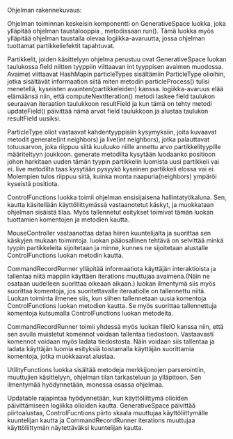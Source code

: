 Ohjelman rakennekuvaus:

Ohjelman toiminnan keskeisin komponentti on GenerativeSpace luokka, joka ylläpitää
ohjelman taustalooppia , metodissaan run(). Tämä luokka myös ylläpitää ohjelman taustalla
olevaa logiikka-avaruutta, jossa ohjelman tuottamat partikkeliefektit tapahtuvat.

Partikkelit, joiden käsittelyyn ohjelma perustuu ovat GenerativeSpace luokan taulukossa field
niitten tyyppiin viittaavan int tyyppisen avaimen muodossa. Avaimet viittaavat HashMapin
particleTypes sisältämiin ParticleType olioihin, jotka sisältävät informaation siitä miten metodin 
particleProcess() tulisi menetellä, kyseisten avainten(partikkeleiden) kanssa. logiikka-avaruus 
elää elämäänsä niin, että computeNextIteration() metodi laskee field taulukon seuraavan 
iteraation taulukkoon resultField ja kun tämä on tehty metodi updateField() päivittää nämä 
arvot field taulukkoon ja alustaa taulukon resultField uusiksi.

ParticleType oliot vastaavat kahdentyyppisiin kysymyksiin, joita kuvaavat metodit 
generate(int neighbors) ja live(int neighbors), jotka palauttavat totuusarvon, joka
riippuu siitä kuuluuko niille annettu arvo partikkelityypille määriteltyyn joukkoon.
generate metodilta kysytään luodaanko positioon johon harkitaan uuden tämän tyypin partikkelin 
luomista uusi partikkeli vai ei. live metodilta taas kysytään pysyykö kyseinen partikkeli elossa vai ei.
Molempien tulos riippuu siitä, kuinka monta naapuria(neighbors) ympäröi kyseistä positiota.

ControlFunctions luokka toimii ohjelman ensisijaisena hallintatyökaluna. Sen, kautta käsitellään
käyttöliittymässä vastaanotetut käskyt, ja muokkataan ohjelman sisäistä tilaa. Myös tallennetut
esitykset toimivat tämän luokan tuottamien komentojen ja metodien kautta.

MouseController vastaanottaa dataa hiiren kuuntelijalta ja suorittaa sen käskyjen mukaan toimintoja.
luokan pääosallinen tehtävä on selvittää minkä tyypin partikkeleita sijoitetaan ja minne, kunnes ne 
sijoitetaan alustalle ControlFunctions luokan metodin kautta.

CommandRecordRunner ylläpitää informaatiota käyttäjän interaktioista ja tallentaa niitä mappiin
käyttäen iterations muuttujaa avaimena.(Näin ne osataan uudelleen suorittaa oikeaan aikaan.)
luokan ilmentymä siis myös suorittaa komentoja, jos suoritettavalle iteraatiolle on tallennettu niitä.
Luokan toiminta ilmenee siis, kun siihen tallennetaan uusia komentoja ControlFunctions luokan 
metodien kautta. Se myös suorittaa tallennettuja komentoja kutsumalla ControlFunctions 
luokan metodeita. 

CommandRecordRunner toimii yhdessä myös luokan fileIO kanssa niin, että sen
avulla muistetut komennot voidaan tallentaa tiedostoon. Vastaavasti komennot
voidaan myös ladata tiedostosta. Näin voidaan siis tallentaa ja ladata käyttäjän luomia esityksiä
toistamalla käyttäjän suorittamia komentoja, jotka muokkaavat alustaa.

UtilityFunctions luokka sisältää metodeja merkkijonojen parserointiin, muuttujien käsittelyyn, ohjelman tilan
tarkasteluun ja ylläpitoon. Sen ilmentymää hyödynnetään, monessa osassa ohjelmaa.

Updatable rajapintaa hyödynnetään, kun käyttöliittymä olioiden päivittämiseen logiikka olioiden kautta.
GenerativeSpace päivittää piirtoalustaa, ControlFucntions piirto skaala muuttujaa käyttöliittymälle kuuntelijan 
kautta ja CommandRecordRunner iterations muuttujaa käyttöliittymän näytettäväksi kuuntelijan kautta.
